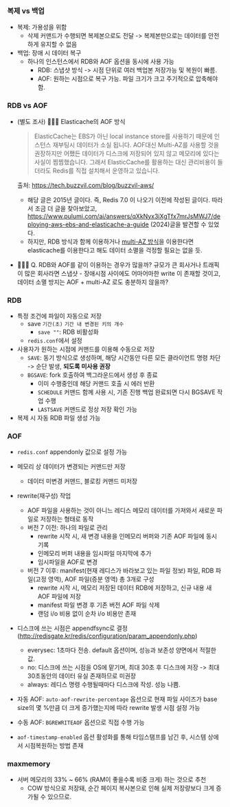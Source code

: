 ### 복제 vs 백업
- 복제: 가용성을 위함
  - 삭제 커맨드가 수행되면 복제본으로도 전달 -> 복제본만으로는 데이터를 안전하게 유지할 수 없음 
- 백업: 장애 시 데이터 복구
  - 하나의 인스턴스에서 RDB와 AOF 옵션을 동시에 사용 가능
    - RDB: 스냅샷 방식 -> 시점 단위로 여러 백업본 저장가능 및 복원이 빠름.
    - AOF: 원하는 시점으로 복구 가능. 파일 크기가 크고 주기적으로 압축해야 함.
   
### RDB vs AOF
- (별도 조사) 🧑🏻‍🔧 Elasticache의 AOF 방식
  > ElasticCache는 EBS가 아닌 local instance store를 사용하기 때문에 인스턴스 재부팅시 데이터가 소실 됩니다. AOF대신 Multi-AZ를 사용할 것을 권장하지만 어쨌든 데이터가 디스크에 저장되어 있지 않고 메모리에 있다는 사실이 찜찜했습니다. 그래서 ElasticCache를 활용하는 대신 관리비용이 들더라도 Redis를 직접 설치해서 운영하고 있습니다.
  
  출처: https://tech.buzzvil.com/blog/buzzvil-aws/

    - 해당 글은 2015년 글이다. 즉, Redis 7.0 이 나오기 이전에 작성된 글이다. 따라서 조금 더 글을 찾아보았고, https://www.pulumi.com/ai/answers/qXkNyx3iXgTfx7mrJsMWJ7/deploying-aws-ebs-and-elasticache-a-guide (2024)글을 발견할 수 있었다.
    - 하지만, RDB 방식과 함께 이용하거나 [multi-AZ 방식](https://docs.aws.amazon.com/ko_kr/AmazonElastiCache/latest/red-ug/AutoFailover.html)을 이용한다면 elasticache를 이용한다고 해도 데이터 소멸을 걱정할 필요는 없을 듯.
- 🧑🏻‍🔧 Q. RDB와 AOF를 같이 이용하는 경우가 많을까? 규모가 큰 회사거나 트래픽이 많은 회사라면 스냅샷 - 장애시점 사이에도 어마어마한 write 이 존재할 것이고, 데이터 소멸 방지는 AOF + multi-AZ 로도 충분하지 않을까?

### RDB
- 특정 조건에 파일이 자동으로 저장
  - save `기간(초)` `기간 내 변경된 키의 개수`
    - `save ""`: RDB 비활성화 
  - `redis.conf`에서 설정
- 사용자가 원하는 시점에 커맨드를 이용해 수동으로 저장
  - `SAVE`: 동기 방식으로 생성하며, 해당 시간동안 다른 모든 클라이언트 명령 차단 -> 순단 발생, **되도록 미사용 권장**
  - `BGSAVE`: fork 호출하여 백그라운드에서 생성 후 종료
    - 이미 수행중인데 해당 커맨드 호출 시 에러 반환
    - `SCHEDULE` 커맨드 함께 사용 시, 기존 진행 백업 완료되면 다시 BGSAVE 작업 수행
    - `LASTSAVE` 커맨드로 정상 저장 확인 가능
- 복제 시 자동 RDB 파일 생성 가능

### AOF
- `redis.conf` appendonly 값으로 설정 가능
- 메모리 상 데이터가 변경되는 커맨드만 저장
  - 데이터 미변경 커맨드, 블로킹 커맨드 미저장
- rewrite(재구성) 작업
  - AOF 파일을 사용하는 것이 아니느 레디스 메모리 데이터를 가져와서 새로운 파일로 저장하는 형태로 동작
  - 버전 7 이전: 하나의 파일로 관리
    - rewrite 시작 시, 새 변경 내용을 인메모리 버퍼와 기존 AOF 파일에 동시 기록
    - 인메모리 버퍼 내용을 임시파일 마지막에 추가
    - 임시파일을 AOF로 변경
  - 버전 7 이후: manifest(현재 레디스가 바라보고 있는 파일 정보) 파일, RDB 파일(고정 영역), AOF 파일(증분 영역) 총 3개로 구성
    - rewrite 시작 시, 메모리 저장된 데이터 RDB에 저장하고, 신규 내용 새 AOF 파일에 저장
    - manifest 파일 변경 후 기존 버전 AOF 파일 삭제
    - 랜덤 i/o 비용 없이 순차 i/o 비용만 존재
- 디스크에 쓰는 시점은 appendfsync로 결정 (http://redisgate.kr/redis/configuration/param_appendonly.php)
  - everysec: 1초마다 전송. default 옵션이며, 성능과 보존성 양면에서 적절한 값.
  - no: 디스크에 쓰는 시점을 OS에 맡기며, 최대 30초 후 디스크에 저장 -> 최대 30초동안의 데이터 유실 존재하므로 미권장
  - always: 레디스 명령 수행될때마다 디스크에 작성. 성능 나쁨.
   
- 자동 AOF: `auto-aof-rewrite-percentage` 옵션으로 현재 파일 사이즈가 base size의 몇 %만큼 더 크게 증가했는지에 따라 rewrite 발생 시점 설정 가능
- 수동 AOF: `BGREWRITEAOF` 옵션으로 직접 수행 가능
- `aof-timestamp-enabled` 옵션 활성화를 통해 타임스탬프를 남긴 후, 시스템 상에서 시점복원하는 방법 존재

### maxmemory
- 서버 메모리의 33% ~ 66% (RAM이 좋을수록 비중 크게) 하는 것으로 추천
  - COW 방식으로 저장돼, 순간 페이지 복사본으로 인해 실제 저장량보다 크게 증가될 수 있으므로. 
